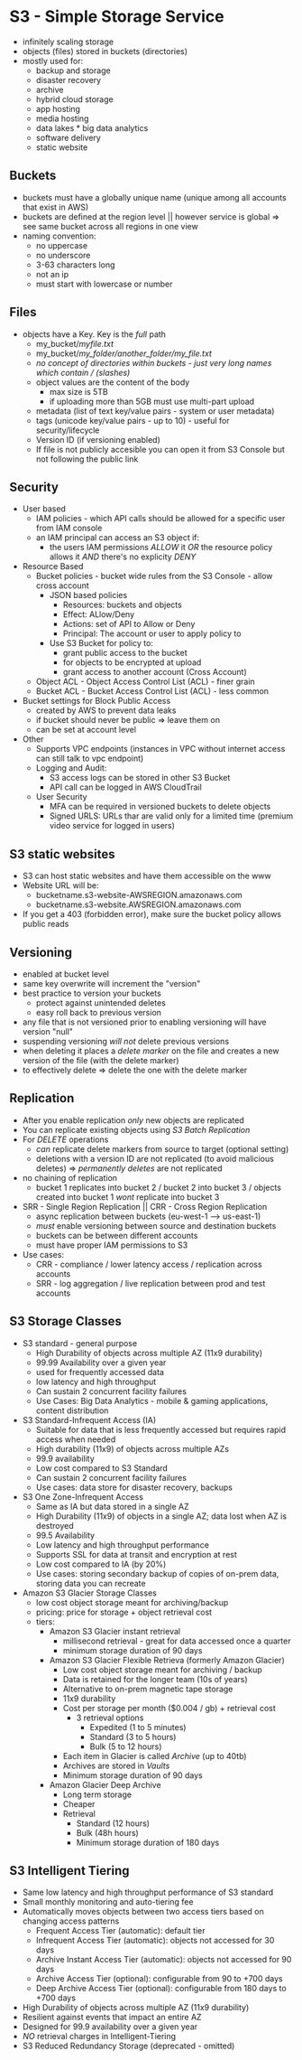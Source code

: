 # S3 - Simple Storage Service

* infinitely scaling storage
* objects (files) stored in buckets (directories)
* mostly used for:
  * backup and storage
  * disaster recovery
  * archive
  * hybrid cloud storage
  * app hosting
  * media hosting
  * data lakes * big data analytics
  * software delivery
  * static website

## Buckets

* buckets must have a globally unique name (unique among all accounts that exist in AWS)
* buckets are defined at the region level || however service is global => see same bucket across all regions in one view
* naming convention:
  * no uppercase
  * no underscore
  * 3-63 characters long
  * not an ip
  * must start with lowercase or number

## Files

* objects have a Key. Key is the *full* path
  * my_bucket/*myfile.txt*
  * my_bucket/*my_folder/another_folder/my_file.txt*
  * *no concept of directories within buckets - just very long names which contain / (slashes)*
  * object values are the content of the body
    * max size is 5TB
    * if uploading more than 5GB must use multi-part upload
  * metadata (list of text key/value pairs - system or user metadata)
  * tags (unicode key/value pairs - up to 10) - useful for security/lifecycle
  * Version ID (if versioning enabled)
  * If file is not publicly accesible you can open it from S3 Console but not following the public link

## Security

* User based
  * IAM policies - which API calls should be allowed for a specific user from IAM console
  * an IAM principal can access an S3 object if:
    * the users IAM permissions *ALLOW* it *OR* the resource policy allows it *AND* there's no explicity *DENY*
* Resource Based
  * Bucket policies - bucket wide rules from the S3 Console - allow cross account
    * JSON based policies
      * Resources: buckets and objects
      * Effect: ALlow/Deny
      * Actions: set of API to Allow or Deny
      * Principal: The account or user to apply policy to
    * Use S3 Bucket for policy to:
      * grant public access to the bucket
      * for objects to be encrypted at upload
      * grant access to another account (Cross Account)
  * Object ACL - Object Access Control List (ACL) - finer grain
  * Bucket ACL - Bucket Access Control List (ACL) - less common
* Bucket settings for Block Public Access
  * created by AWS to prevent data leaks
  * if bucket should never be public => leave them on
  * can be set at account level
* Other
  * Supports VPC endpoints (instances in VPC without internet access can still talk to vpc endpoint)
  * Logging and Audit:
    * S3 access logs can be stored in other S3 Bucket
    * API call can be logged in AWS CloudTrail
  * User Security
    * MFA can be required in versioned buckets to delete objects
    * Signed URLS: URLs thar are valid only for a limited time (premium video service for logged in users)

## S3 static websites

* S3 can host static websites and have them accessible on the www
* Website URL will be:
  * bucketname.s3-website-AWSREGION.amazonaws.com
  * bucketname.s3-website.AWSREGION.amazonaws.com
* If you get a 403 (forbidden error), make sure the bucket policy allows public reads

## Versioning

* enabled at bucket level
* same key overwrite will increment the "version"
* best practice to version your buckets
  * protect against unintended deletes
  * easy roll back to previous version
* any file that is not versioned prior to enabling versioning will have version "null"
* suspending versioning *will not* delete previous versions
* when deleting it places a *delete marker* on the file and creates a new version of the file (with the delete marker)
* to effectively delete => delete the one with the delete marker

## Replication

* After you enable replication *only* new objects are replicated
* You can replicate existing objects using *S3 Batch Replication*
* For *DELETE* operations
  * *can* replicate delete markers from source to target (optional setting)
  * deletions with a version ID are not replicated (to avoid malicious deletes) => *permanently deletes* are not replicated
* no chaining of replication
  * bucket 1 replicates into bucket 2 / bucket 2 into bucket 3 / objects created into bucket 1 *wont* replicate into bucket 3
* SRR - Single Region Replication || CRR - Cross Region Replication
  * async replication between buckets (eu-west-1 --> us-east-1)
  * *must* enable versioning between source and destination buckets
  * buckets can be between different accounts
  * must have proper IAM permissions to S3
* Use cases:
  * CRR - compliance / lower latency access / replication across accounts
  * SRR - log aggregation / live replication between prod and test accounts

## S3 Storage Classes

* S3 standard - general purpose
  * High Durability of objects across multiple AZ (11x9 durability)
  * 99.99 Availability over a given year
  * used for frequently accessed data
  * low latency and high throughput
  * Can sustain 2 concurrent facility failures
  * Use Cases: Big Data Analytics - mobile & gaming applications, content distribution
* S3 Standard-Infrequent Access (IA)
  * Suitable for data that is less frequently accessed but requires rapid access when needed
  * High durability (11x9) of objects across multiple AZs
  * 99.9 availability
  * Low cost compared to S3 Standard
  * Can sustain 2 concurrent facility failures
  * Use cases: data store for disaster recovery, backups
* S3 One Zone-Infrequent Access
  * Same as IA but data stored in a single AZ
  * High Durability (11x9) of objects in a single AZ; data lost when AZ is destroyed
  * 99.5 Availability
  * Low latency and high throughput performance
  * Supports SSL for data at transit and encryption at rest
  * Low cost compared to IA (by 20%)
  * Use cases: storing secondary backup of copies of on-prem data, storing data you can recreate
* Amazon S3 Glacier Storage Classes
  * low cost object storage meant for archiving/backup
  * pricing: price for storage + object retrieval cost
  * tiers:
    * Amazon S3 Glacier instant retrieval
      * millisecond retrieval - great for data accessed once a quarter
      * minimum storage duration of 90 days
    * Amazon S3 Glacier Flexible Retrieva (formerly Amazon Glacier)
      * Low cost object storage meant for archiving / backup
      * Data is retained for the longer team (10s of years)
      * Alternative to on-prem magnetic tape storage
      * 11x9 durability
      * Cost per storage per month ($0.004 / gb) + retrieval cost
        * 3 retrieval options
          * Expedited (1 to 5 minutes)
          * Standard (3 to 5 hours)
          * Bulk (5 to 12 hours)
      * Each item in Glacier is called *Archive* (up to 40tb)
      * Archives are stored in *Vaults*
      * Minimum storage duration of 90 days
    * Amazon Glacier Deep Archive
      * Long term storage
      * Cheaper
      * Retrieval
        * Standard (12 hours)
        * Bulk (48h hours)
        * Minimum storage duration of 180 days

## S3 Intelligent Tiering

* Same low latency and high throughput performance of S3 standard
* Small monthly monitoring and auto-tiering fee
* Automatically moves objects between two access tiers based on changing access patterns
  * Frequent Access Tier (automatic): default tier
  * Infrequent Access Tier (automatic): objects not accessed for 30 days
  * Archive Instant Access Tier (automatic): objects not accessed for 90 days
  * Archive Access Tier (optional): configurable from 90 to +700 days
  * Deep Archive Access Tier (optional): configurable from 180 days to +700 days
* High Durability of objects across multiple AZ (11x9 durability)
* Resilient against events that impact an entire AZ
* Designed for 99.9 availability over a given year
* *NO* retrieval charges in Intelligent-Tiering
* S3 Reduced Redundancy Storage (deprecated - omitted)

